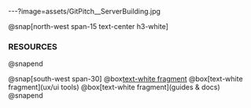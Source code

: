 ---?image=assets/GitPitch__ServerBuilding.jpg

@snap[north-west span-15 text-center h3-white]
### RESOURCES
@snapend

@snap[south-west span-30]
  @box[text-white fragment](libraries)
  @box[text-white fragment](ux/ui tools)
  @box[text-white fragment](guides & docs)
@snapend

